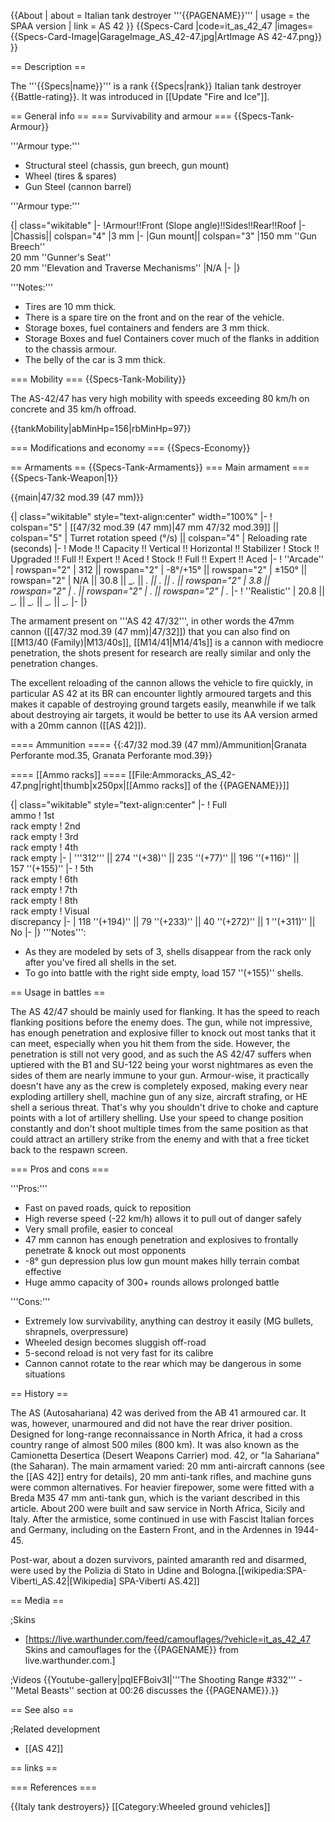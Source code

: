 {{About
| about = Italian tank destroyer '''{{PAGENAME}}'''
| usage = the SPAA version
| link = AS 42
}}
{{Specs-Card
|code=it_as_42_47
|images={{Specs-Card-Image|GarageImage_AS_42-47.jpg|ArtImage AS 42-47.png}}
}}

== Description ==
<!-- ''In the description, the first part should be about the history of the creation and combat usage of the vehicle, as well as its key features. In the second part, tell the reader about the ground vehicle in the game. Insert a screenshot of the vehicle, so that if the novice player does not remember the vehicle by name, he will immediately understand what kind of vehicle the article is talking about.'' -->
The '''{{Specs|name}}''' is a rank {{Specs|rank}} Italian tank destroyer {{Battle-rating}}. It was introduced in [[Update "Fire and Ice"]].

== General info ==
=== Survivability and armour ===
{{Specs-Tank-Armour}}
<!-- ''Describe armour protection. Note the most well protected and key weak areas. Appreciate the layout of modules as well as the number and location of crew members. Is the level of armour protection sufficient, is the placement of modules helpful for survival in combat? If necessary use a visual template to indicate the most secure and weak zones of the armour.'' -->

'''Armour type:'''

* Structural steel (chassis, gun breech, gun mount)
* Wheel (tires & spares)
* Gun Steel (cannon barrel)

'''Armour type:''' <!-- The types of armour present on the vehicle and their general locations -->
<!-- Example: * Rolled homogeneous armour (Front, Side, Rear, Hull roof)
* Cast homogeneous armour (Turret, Transmission area) -->

{| class="wikitable"
|-
!Armour!!Front (Slope angle)!!Sides!!Rear!!Roof
|-
|Chassis|| colspan="4" |3 mm
|-
|Gun mount|| colspan="3" |150 mm ''Gun Breech''<br>20 mm ''Gunner's Seat''<br>20 mm ''Elevation and Traverse Mechanisms''
|N/A
|-
|}

'''Notes:'''

* Tires are 10 mm thick.
* There is a spare tire on the front and on the rear of the vehicle.
* Storage boxes, fuel containers and fenders are 3 mm thick.
* Storage Boxes and fuel Containers cover much of the flanks in addition to the chassis armour.
* The belly of the car is 3 mm thick.

=== Mobility ===
{{Specs-Tank-Mobility}}
<!-- ''Write about the mobility of the ground vehicle. Estimate the specific power and manoeuvrability, as well as the maximum speed forwards and backwards.'' -->

The AS-42/47 has very high mobility with speeds exceeding 80 km/h on concrete and 35 km/h offroad.

{{tankMobility|abMinHp=156|rbMinHp=97}}

=== Modifications and economy ===
{{Specs-Economy}}

== Armaments ==
{{Specs-Tank-Armaments}}
=== Main armament ===
{{Specs-Tank-Weapon|1}}
<!-- ''Give the reader information about the characteristics of the main gun. Assess its effectiveness in a battle based on the reloading speed, ballistics and the power of shells. Do not forget about the flexibility of the fire, that is how quickly the cannon can be aimed at the target, open fire on it and aim at another enemy. Add a link to the main article on the gun: <code><nowiki>{{main|Name of the weapon}}</nowiki></code>. Describe in general terms the ammunition available for the main gun. Give advice on how to use them and how to fill the ammunition storage.'' -->
{{main|47/32 mod.39 (47 mm)}}

{| class="wikitable" style="text-align:center" width="100%"
|-
! colspan="5" | [[47/32 mod.39 (47 mm)|47 mm 47/32 mod.39]] || colspan="5" | Turret rotation speed (°/s) || colspan="4" | Reloading rate (seconds)
|-
! Mode !! Capacity !! Vertical !! Horizontal !! Stabilizer
! Stock !! Upgraded !! Full !! Expert !! Aced
! Stock !! Full !! Expert !! Aced
|-
! ''Arcade''
| rowspan="2" | 312 || rowspan="2" | -8°/+15° || rowspan="2" | ±150° || rowspan="2" | N/A || 30.8 || __._ || __._ || __._ || __._ || rowspan="2" | 3.8 || rowspan="2" | _.__ || rowspan="2" | _.__ || rowspan="2" | _.__
|-
! ''Realistic''
| 20.8 || __._ || __._ || __._ || __._
|-
|}

The armament present on '''AS 42 47/32''', in other words the 47mm cannon ([[47/32 mod.39 (47 mm)|47/32]]) that you can also find on [[M13/40 (Family)|M13/40s]], [[M14/41|M14/41s]] is a cannon with mediocre penetration, the shots present for research are really similar and only the penetration changes.

The excellent reloading of the cannon allows the vehicle to fire quickly, in particular AS 42 at its BR can encounter lightly armoured targets and this makes it capable of destroying ground targets easily, meanwhile if we talk about destroying air targets, it would be better to use its AA version armed with a 20mm cannon  ([[AS 42]]).

==== Ammunition ====
{{:47/32 mod.39 (47 mm)/Ammunition|Granata Perforante mod.35, Granata Perforante mod.39}}

==== [[Ammo racks]] ====
[[File:Ammoracks_AS_42-47.png|right|thumb|x250px|[[Ammo racks]] of the {{PAGENAME}}]]
<!-- '''Last updated: 2.21.1.22''' -->
{| class="wikitable" style="text-align:center"
|-
! Full<br>ammo
! 1st<br>rack empty
! 2nd<br>rack empty
! 3rd<br>rack empty
! 4th<br>rack empty
|-
| '''312''' || 274&nbsp;''(+38)'' || 235&nbsp;''(+77)'' || 196&nbsp;''(+116)'' || 157&nbsp;''(+155)''
|-
! 5th<br>rack empty
! 6th<br>rack empty
! 7th<br>rack empty
! 8th<br>rack empty
! Visual<br>discrepancy
|-
| 118&nbsp;''(+194)'' || 79&nbsp;''(+233)'' || 40&nbsp;''(+272)'' || 1&nbsp;''(+311)'' || No
|-
|}
'''Notes''':

* As they are modeled by sets of 3, shells disappear from the rack only after you've fired all shells in the set.
* To go into battle with the right side empty, load 157&nbsp;''(+155)'' shells.

== Usage in battles ==
<!-- ''Describe the tactics of playing in the vehicle, the features of using vehicles in the team and advice on tactics. Refrain from creating a "guide" - do not impose a single point of view but instead give the reader food for thought. Describe the most dangerous enemies and give recommendations on fighting them. If necessary, note the specifics of the game in different modes (AB, RB, SB).'' -->
The AS 42/47 should be mainly used for flanking. It has the speed to reach flanking positions before the enemy does. The gun, while not impressive, has enough penetration and explosive filler to knock out most tanks that it can meet, especially when you hit them from the side. However, the penetration is still not very good, and as such the AS 42/47 suffers when uptiered with the B1 and SU-122 being your worst nightmares as even the sides of them are nearly immune to your gun. Armour-wise, it practically doesn't have any as the crew is completely exposed, making every near exploding artillery shell, machine gun of any size, aircraft strafing, or HE shell a serious threat. That's why you shouldn't drive to choke and capture points with a lot of artillery shelling. Use your speed to change position constantly and don't shoot multiple times from the same position as that could attract an artillery strike from the enemy and with that a free ticket back to the respawn screen.

=== Pros and cons ===
<!-- ''Summarise and briefly evaluate the vehicle in terms of its characteristics and combat effectiveness. Mark its pros and cons in a bulleted list. Try not to use more than 6 points for each of the characteristics. Avoid using categorical definitions such as "bad", "good" and the like - use substitutions with softer forms such as "inadequate" and "effective".'' -->

'''Pros:'''

* Fast on paved roads, quick to reposition
* High reverse speed (-22 km/h) allows it to pull out of danger safely
* Very small profile, easier to conceal
* 47 mm cannon has enough penetration and explosives to frontally penetrate & knock out most opponents
* -8° gun depression plus low gun mount makes hilly terrain combat effective
* Huge ammo capacity of 300+ rounds allows prolonged battle

'''Cons:'''

* Extremely low survivability, anything can destroy it easily (MG bullets, shrapnels, overpressure)
* Wheeled design becomes sluggish off-road
* 5-second reload is not very fast for its calibre
* Cannon cannot rotate to the rear which may be dangerous in some situations

== History ==
<!-- ''Describe the history of the creation and combat usage of the vehicle in more detail than in the introduction. If the historical reference turns out to be too long, take it to a separate article, taking a link to the article about the vehicle and adding a block "/History" (example: <nowiki>https://wiki.warthunder.com/(Vehicle-name)/History</nowiki>) and add a link to it here using the <code>main</code> template. Be sure to reference text and sources by using <code><nowiki><ref></ref></nowiki></code>, as well as adding them at the end of the article with <code><nowiki><references /></nowiki></code>. This section may also include the vehicle's dev blog entry (if applicable) and the in-game encyclopedia description (under <code><nowiki>=== In-game description ===</nowiki></code>, also if applicable).'' -->
The AS (Autosahariana) 42 was derived from the AB 41 armoured car. It was, however, unarmoured and did not have the rear driver position. Designed for long-range reconnaissance in North Africa, it had a cross country range of almost 500 miles (800 km). It was also known as the Camionetta Desertica (Desert Weapons Carrier) mod. 42, or "la Sahariana" (the Saharan). The main armament varied: 20 mm anti-aircraft cannons (see the [[AS 42]] entry for details), 20 mm anti-tank rifles, and machine guns were common alternatives. For heavier firepower, some were fitted with a Breda M35 47 mm anti-tank gun, which is the variant described in this article. About 200 were built and saw service in North Africa, Sicily and Italy. After the armistice, some continued in use with Fascist Italian forces and Germany, including on the Eastern Front, and in the Ardennes in 1944-45.

Post-war, about a dozen survivors, painted amaranth red and disarmed, were used by the Polizia di Stato in Udine and Bologna.<ref>[[wikipedia:SPA-Viberti_AS.42|[Wikipedia] SPA-Viberti AS.42]]</ref>

== Media ==
<!-- ''Excellent additions to the article would be video guides, screenshots from the game, and photos.'' -->

;Skins
* [https://live.warthunder.com/feed/camouflages/?vehicle=it_as_42_47 Skins and camouflages for the {{PAGENAME}} from live.warthunder.com.]

;Videos
{{Youtube-gallery|pqIEFBoiv3I|'''The Shooting Range #332''' - ''Metal Beasts'' section at 00:26 discusses the {{PAGENAME}}.}}

== See also ==
<!-- ''Links to the articles on the War Thunder Wiki that you think will be useful for the reader, for example:''
* ''reference to the series of the vehicles;''
* ''links to approximate analogues of other nations and research trees.'' -->

;Related development
* [[AS 42]]

==  links ==
<!-- ''Paste links to sources and external resources, such as:''
* ''topic on the official game forum;''
* ''other literature.'' -->

=== References ===
<references />

{{Italy tank destroyers}}
[[Category:Wheeled ground vehicles]]